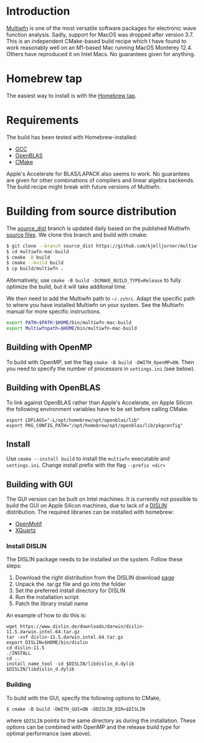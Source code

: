 # Introduction

[Multiwfn](http://sobereva.com/multiwfn/) is one of the most versatile software packages for electronic wave function analysis. Sadly, support for MacOS was dropped after version 3.7. This is an independent CMake-based build recipe which I have found to work reasonably well on an M1-based Mac running MacOS Monterey 12.4. Others have reproduced it on Intel Macs. No guarantees given for anything.

# Homebrew tap

The easiest way to install is with the [Homebrew tap](https://github.com/kjelljorner/homebrew-multiwfn).

# Requirements

The build has been tested with Homebrew-installed:
- [GCC](https://formulae.brew.sh/formula/gcc) 
- [OpenBLAS](https://formulae.brew.sh/formula/openblas)
- [CMake](https://formulae.brew.sh/formula/cmake)

Apple's Accelerate for BLAS/LAPACK also seems to work. No guarantees are given for other combinations of compilers and linear algebra backends. The build recipe might break with future versions of Multiwfn.

# Building from source distribution

The [source_dist](https://github.com/kjelljorner/multiwfn-mac-build/tree/source_dist) branch is updated daily based on the published Multiwfn [source files](http://sobereva.com/multiwfn/download.html). We clone this branch and build with cmake:

```zsh
$ git clone --branch source_dist https://github.com/kjelljorner/multiwfn-mac-build.git
$ cd multiwfn-mac-build
$ cmake -B build
$ cmake --build build
$ cp build/multiwfn .
```

Alternatively, use `cmake -B build -DCMAKE_BUILD_TYPE=Release` to fully optimize the build, but it will take additonal time.

We then need to add the Multiwfn path to `~/.zshrc`. Adapt the specific path to where you have installed Multiwfn on your system. See the Multiwfn manual for more specific instructions.

```zsh
export PATH=$PATH:$HOME/bin/multiwfn-mac-build
export Multiwfnpath=$HOME/bin/multiwfn-mac-build
```

## Building with OpenMP

To build with OpenMP, set the flag `cmake -B build -DWITH_OpenMP=ON`. Then you need to specify the number of processors in `settings.ini` (see below).

## Building with OpenBLAS

To link against OpenBLAS rather than Apple's Accelerate, on Apple Silicon the following environment variables have to be set before calling CMake.

```
export LDFLAGS="-L/opt/homebrew/opt/openblas/lib"
export PKG_CONFIG_PATH="/opt/homebrew/opt/openblas/lib/pkgconfig"
```

## Install

Use `cmake --install build` to install the `multiwfn` executable and `settings.ini`. Change install prefix with the flag `--prefix <dir>`

## Building with GUI

The GUI version can be built on Intel machines. It is currently not possible to build the GUI on Apple Silicon machines, due to lack of a [DISLIN](https://www.dislin.de) distribution. The required libraries can be installed with homebrew:
- [OpenMotif](https://formulae.brew.sh/formula/openmotif)
- [XQuartz](https://formulae.brew.sh/cask/xquartz)

### Install DISLIN

The DISLIN package needs to be installed on the system. Follow these steps:
1. Download the right distribution from the DISLIN download [page](https://www.dislin.de/darwin.html)
2. Unpack the .tar.gz file and go into the folder
3. Set the preferred install directory for DISLIN
4. Run the installation script
5. Patch the library install name

An example of how to do this is:
```shell
wget https://www.dislin.de/downloads/darwin/dislin-11.5.darwin.intel.64.tar.gz
tar -xvf dislin-11.5.darwin.intel.64.tar.gz
export DISLIN=$HOME/bin/dislin
cd dislin-11.5
./INSTALL
cd ..
install_name_tool -id $DISLIN/libdislin_d.dylib $DISLIN/libdislin_d.dylib
```

### Building

To build with the GUI, specify the following options to CMake,

```shell
$ cmake -B build -DWITH_GUI=ON -DDISLIN_DIR=$DISLIN
```

where `$DISLIN` points to the same directory as during the installation. These options can be combined with OpenMP and the release build type for optimal performance (see above).
